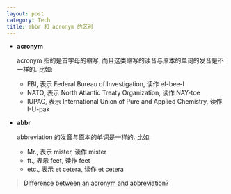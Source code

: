 ```yaml
---
layout: post
category: Tech
title: abbr 和 acronym 的区别
---
```

- **acronym**

    acronym 指的是首字母的缩写, 而且这类缩写的读音与原本的单词的发音是不一样的. 比如:

    - FBI, 表示 Federal Bureau of Investigation, 读作 ef-bee-I
    - NATO, 表示 North Atlantic Treaty Organization, 读作 NAY-toe
    - IUPAC, 表示 International Union of Pure and Applied Chemistry, 读作 I-U-pak

- **abbr**

    abbreviation 的发音与原本的单词是一样的. 比如:

    - Mr., 表示 mister, 读作 mister
    - ft., 表示 feet, 读作 feet
    - etc., 表示 et cetera, 读作 et cetera

> [Difference between an acronym and abbreviation?](http://english.stackexchange.com/questions/3755/difference-between-an-acronym-and-abbreviation)
